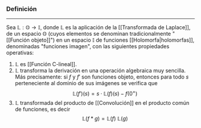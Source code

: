 ### Definición
---
Sea $\mathbb{L} : \mathbb{O} \to \mathbb{I}$, donde $\mathbb{L}$ es la aplicación de la [[Transformada de Laplace]], de un espacio $\mathbb{O}$ (cuyos elementos se denominan tradicionalmente "[[Función objeto]]") en un espacio $\mathbb{I}$ de funciones [[Holomorfa|holomorfas]], denominadas "funciones imagen", con las siguientes propiedades operativas:

1) $\mathbb{L}$ es [[Función C-lineal]].
2) $\mathbb{L}$ transforma la derivación en una operación algebraica muy sencilla. Más precisamente: si $f$ y $f'$ son funciones objeto, entonces para todo $s$ perteneciente al dominio de sus imágenes se verifica que $$ \mathbb{L}(f')(s) = s \cdot \mathbb{L}(f)(s) - f(0^+) $$
3) $\mathbb{L}$ transformada del producto de [[Convolución]] en el producto común de funciones, es decir $$ \mathbb{L}(f * g) = \mathbb{L}(f) ~ \mathbb{L}(g) $$